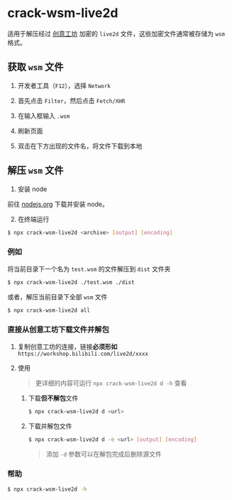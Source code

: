 # crack-wsm-live2d

适用于解压经过 [创意工坊](https://workshop.bilibili.com/homepage) 加密的 `live2d` 文件，这些加密文件通常被存储为 `wsm` 格式。

## 获取 `wsm` 文件

1. 开发者工具（`F12`），选择 `Network`

2. 首先点击 `Filter`，然后点击 `Fetch/XHR`

3. 在输入框输入 `.wsm`

4. 刷新页面

5. 双击在下方出现的文件名，将文件下载到本地

## 解压 `wsm` 文件

1. 安装 node

前往 [nodejs.org](https://nodejs.org/zh-cn/) 下载并安装 node。

2. 在终端运行

```bash
$ npx crack-wsm-live2d <archive> [output] [encoding]
```

### 例如

将当前目录下一个名为 `test.wsm` 的文件解压到 `dist` 文件夹

```bash
$ npx crack-wsm-live2d ./test.wsm ./dist
```

或者，解压当前目录下全部 `wsm` 文件

```bash
$ npx crack-wsm-live2d all
```

### 直接从创意工坊下载文件并解包

1. 复制创意工坊的连接，链接**必须形如** `https://workshop.bilibili.com/live2d/xxxx`

2. 使用

   > 更详细的内容可运行 `npx crack-wsm-live2d d -h` 查看

   1. 下载**但不解包**文件

      ```bash
      $ npx crack-wsm-live2d d <url>
      ```

   2. 下载并解包文件

      ```bash
      $ npx crack-wsm-live2d d -e <url> [output] [encoding]
      ```

      > 添加 `-d` 参数可以在解包完成后删除源文件

### 帮助

```bash
$ npx crack-wsm-live2d -h
```
